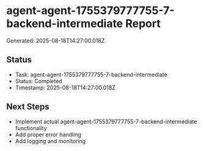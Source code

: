 # agent-agent-1755379777755-7-backend-intermediate Report

Generated: 2025-08-18T14:27:00.018Z

## Status
- Task: agent-agent-1755379777755-7-backend-intermediate
- Status: Completed
- Timestamp: 2025-08-18T14:27:00.018Z

## Next Steps
- Implement actual agent-agent-1755379777755-7-backend-intermediate functionality
- Add proper error handling
- Add logging and monitoring
